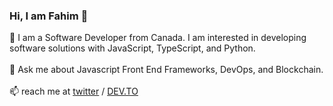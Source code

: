 ### Hi, I am Fahim 👋
<!-- <p align="left"> <img src="https://komarev.com/ghpvc/?username=farque65&label=PROFILE+VIEWS&color=0e75b6&style=plastic" alt="mini-pingu" /> </p> -->

💾 I am a Software Developer from Canada. I am interested in developing software solutions with JavaScript, TypeScript, and Python.
<br/>
<br/>
💬 Ask me about Javascript Front End Frameworks, DevOps, and Blockchain.
<br/>
<br/>
📫 reach me at [twitter](https://twitter.com/fahimeth) / [DEV.TO](https://dev.to/farque65)
<br/>
<br/>

<!--
**farque65/farque65** is a ✨ _special_ ✨ repository because its `README.md` (this file) appears on your GitHub profile.

Here are some ideas to get you started:

- 🔭 I’m currently working on ...
- 🌱 I’m currently learning ...
- 👯 I’m looking to collaborate on ...
- 🤔 I’m looking for help with ...
- 💬 Ask me about ...
- 📫 How to reach me: ...
- 😄 Pronouns: ...
- ⚡ Fun fact: ...
-->
